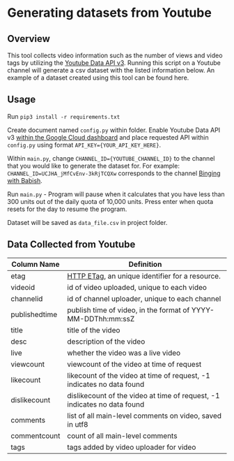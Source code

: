 # Generating datasets from Youtube
## Overview
This tool collects video information such as the number of views and video tags by utilizing the [Youtube Data API v3](https://developers.google.com/youtube/v3/). Running this script on a Youtube channel will generate a csv dataset with the listed information below. An example of a dataset created using this tool can be found here.
## Usage
Run ```pip3 install -r requirements.txt```

Create document named ```config.py``` within folder. Enable Youtube Data API v3 [within the Google Cloud dashboard](https://console.cloud.google.com/apis/library) and place requested API within ```config.py``` using format ```API_KEY={YOUR_API_KEY_HERE}```.

Within ```main.py```, change ```CHANNEL_ID={YOUTUBE_CHANNEL_ID}``` to the channel that you would like to generate the dataset for. For example: ```CHANNEL_ID=UCJHA_jMfCvEnv-3kRjTCQXw``` corresponds to the channel [Binging with Babish](https://www.youtube.com/channel/UCJHA_jMfCvEnv-3kRjTCQXw).

Run ```main.py``` - Program will pause when it calculates that you have less than 300 units out of the daily quota of 10,000 units. Press enter when quota resets for the day to resume the program.

Dataset will be saved as ```data_file.csv``` in project folder.

## Data Collected from Youtube
| Column Name   | Definition                                                   |
|---------------|--------------------------------------------------------------|
| etag       | [HTTP ETag](https://developer.mozilla.org/en-US/docs/Web/HTTP/Headers/ETag), an unique identifier for a resource.                    |
| videoid       | id of video uploaded, unique to each video                   |
| channelid     | id of channel uploader, unique to each channel               |
| publishedtime | publish time of video, in the format of YYYY-MM-DDThh:mm:ssZ |
| title         | title of the video                                           |
| desc          | description of the video                                     |
| live          | whether the video was a live video                           |
| viewcount     | viewcount of the video at time of request                    |
| likecount     | likecount of the video at time of request, -1 indicates no data found                    |
| dislikecount  | dislikecount of the video at time of request, -1 indicates no data found                 |
| comments      | list of all main-level comments on video, saved in utf8      |
| commentcount  | count of all main-level comments                             |
| tags          | tags added by video uploader for video                       |
